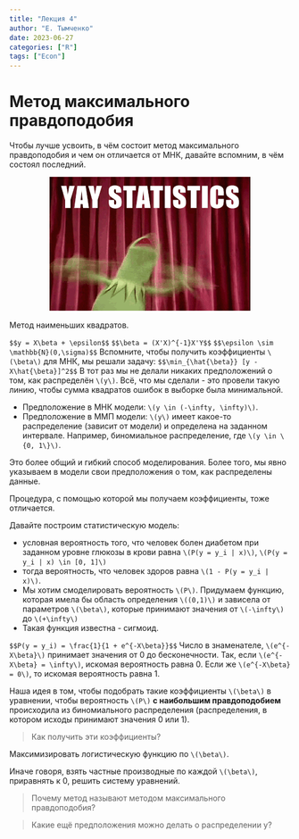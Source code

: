 ```yaml
---
title: "Лекция 4"
author: "Е. Тымченко"
date: 2023-06-27
categories: ["R"]
tags: ["Econ"]
---
```


# Метод максимального правдоподобия

Чтобы лучше усвоить, в чём состоит метод максимального правдоподобия и чем он отличается от МНК, давайте вспомним, в чём состоял последний.

<center>

![yay](https://raw.githubusercontent.com/ETymch/Econometrics_2023/main/Pics/yay_statistics.gif)

</center>

Метод наименьших квадратов.

`$$y = X\beta + \epsilon$$`
`$$\beta = (X'X)^{-1}X'Y$$`
`$$\epsilon \sim \mathbb{N}(0,\sigma)$$`
Вспомните, чтобы получить коэффициенты `\(\beta\)` для МНК, мы решали задачу:
`$$\min_{\hat{\beta}} [y - X\hat{\beta}]^2$$`
В тот раз мы не делали никаких предположений о том, как распределён `\(y\)`. Всё, что мы сделали - это провели такую линию, чтобы сумма квадратов ошибок в выборке была минимальной.

* Предположение в МНК модели: `\(y \in (-\infty, \infty)\)`.
* Предположение в ММП модели: `\(у\)` имеет какое-то распределение (зависит от модели) и определена на заданном интервале. Например, биномиальное распределение, где `\(y \in \{0, 1\}\)`.

Это более общий и гибкий способ моделирования. Более того, мы явно указываем в модели свои предположения о том, как распределены данные.

Процедура, с помощью которой мы получаем коэффициенты, тоже отличается.

Давайте построим статистическую модель:

* условная вероятность того, что человек болен диабетом при заданном уровне глюкозы в крови равна `\(P(y = y_i | x)\)`, `\(P(y = y_i | x) \in [0, 1]\)`
* тогда вероятность, что человек здоров равна `\(1 - P(y = y_i | x)\)`.
* Мы хотим смоделировать вероятность `\(P\)`. Придумаем функцию, которая имела бы область определения `\((0,1)\)` и зависела от параметров `\(\beta\)`, которые принимают значения от `\(-\infty\)` до `\(+\infty\)`
* Такая функция известна - сигмоид.

`$$P(y = y_i) = \frac{1}{1 + e^{-X\beta}}$$`
Число в знаменателе, `\(e^{-X\beta}\)` принимает значения от 0 до бесконечности. Так, если `\(e^{-X\beta} = \infty\)`, искомая вероятность равна 0. Если же `\(e^{-X\beta} = 0\)`, то искомая вероятность равна 1.

Наша идея в том, чтобы подобрать такие коэффициенты `\(\beta\)` в уравнении, чтобы вероятность `\(P\)`  **с наибольшим правдоподобием** происходила из биномиального распределения (распределения, в котором исходы принимают значения 0 или 1).

> Как получить эти коэффициенты?

Максимизировать логистическую функцию по `\(\beta\)`.

Иначе говоря, взять частные производные по каждой `\(\beta\)`, приравнять к 0, решить систему уравнений.

> Почему метод называют методом максимального правдоподобия?

> Какие ещё предположения можно делать о распределении y?
